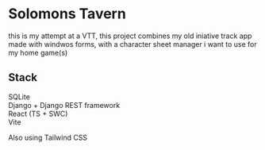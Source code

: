 # Solomons Tavern
this is my attempt at a VTT, this project combines my old iniative track app made with windwos forms, with a character sheet manager i want to use for my home game(s)  

## Stack
SQLite  
Django + Django REST framework  
React (TS + SWC)  
Vite

Also using Tailwind CSS

